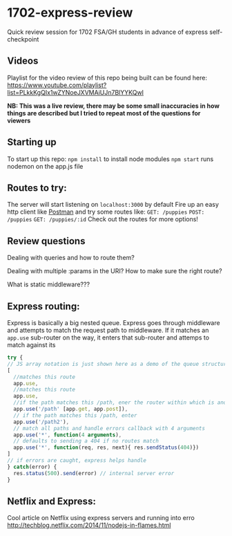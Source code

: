 # 1702-express-review
Quick review session for 1702 FSA/GH students in advance of express self-checkpoint

## Videos
Playlist for the video review of this repo being built can be found here:
https://www.youtube.com/playlist?list=PLkkKgQIx1wZYNoeJXVMAiUJn7BlYYKQwI

**NB: This was a live review, there may be some small inaccuracies in how things are described but I tried to repeat most of the questions for viewers**

## Starting up
To start up this repo:
`npm install` to install node modules
`npm start` runs nodemon on the app.js file

## Routes to try:
The server will start listening on `localhost:3000` by default
Fire up an easy http client like <a href="https://www.getpostman.com/">Postman</a> and try some routes like:
`GET: /puppies`
`POST: /puppies`
`GET: /puppies/:id`
Check out the routes for more options!

## Review questions

Dealing with queries and how to route them?

Dealing with multiple :params in the URI? How to make sure the right route?

What is static middleware???

## Express routing:
Express is basically a big nested queue. Express goes through middleware and attempts to match the request path to middleware. If it matches an `app.use` sub-router on the way, it enters that sub-router and attemps to match against its
```js
try {
// JS array notation is just shown here as a demo of the queue structure - express iterates through this and tries to match
[
  //matches this route
  app.use,
  //matches this route
  app.use,
  //if the path matches this /path, ener the router within which is another queue
  app.use('/path' [app.get, app.post]),
  // if the path matches this /path, enter
  app.use('/path2'),
  // match all paths and handle errors callback with 4 arguments
  app.use('*', function(4 arguments),
  // defaults to sending a 404 if no routes match
  app.use('*', function(req, res, next){ res.sendStatus(404)})
]
// if errors are caught, express helps handle
} catch(error) {
  res.status(500).send(error) // internal server error
}
```

## Netflix and Express:
Cool article on Netflix using express servers and running into erro
http://techblog.netflix.com/2014/11/nodejs-in-flames.html
